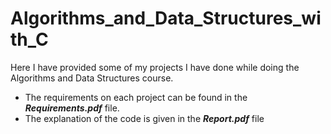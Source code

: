 # Algorithms_and_Data_Structures_with_C
Here I have provided some of my projects I have done while doing the Algorithms and Data Structures course. 
- The requirements on each project can be found in the ***Requirements.pdf*** file.
- The explanation of the code is given in the ***Report.pdf*** file
